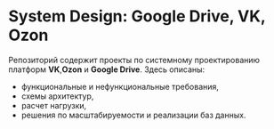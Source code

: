 # System Design: Google Drive, VK, Ozon

Репозиторий содержит проекты по системному проектированию платформ **VK**,**Ozon** и **Google Drive**. Здесь описаны:
- функциональные и нефункциональные требования,
- схемы архитектур,
- расчет нагрузки,
- решения по масштабируемости и реализации баз данных.

